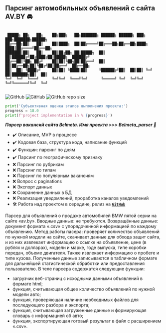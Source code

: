 ## Парсинг автомобильных объявлений с сайта AV.BY :oncoming_automobile:

```

 █████╗ ██╗   ██╗    ██╗███╗   ██╗███████╗ ██████╗ ██████╗ ███╗   ███╗███████╗██████╗ 
██╔══██╗██║   ██║    ██║████╗  ██║██╔════╝██╔═══██╗██╔══██╗████╗ ████║██╔════╝██╔══██╗
███████║██║   ██║    ██║██╔██╗ ██║█████╗  ██║   ██║██████╔╝██╔████╔██║█████╗  ██████╔╝
██╔══██║╚██╗ ██╔╝    ██║██║╚██╗██║██╔══╝  ██║   ██║██╔══██╗██║╚██╔╝██║██╔══╝  ██╔══██╗
██║  ██║ ╚████╔╝     ██║██║ ╚████║██║     ╚██████╔╝██║  ██║██║ ╚═╝ ██║███████╗██║  ██║
╚═╝  ╚═╝  ╚═══╝      ╚═╝╚═╝  ╚═══╝╚═╝      ╚═════╝ ╚═╝  ╚═╝╚═╝     ╚═╝╚══════╝╚═╝  ╚═╝
                                                                 
```

![GitHub](https://img.shields.io/badge/Alba3k-RSPgame-brightgreen?style=for-the-badge)
![GitHub](https://img.shields.io/github/license/Alba3k/RSPgame?style=for-the-badge)
![GitHub repo size](https://img.shields.io/github/repo-size/Alba3k/RSPgame?style=for-the-badge)


```python
print('Субъективная оценка этапов выполнения проекта:')
progress = 18.0
print(f'project implementation in % {progress}')
```
***Парсер вакансий сайта Belmeta. Имя проекта >>> Belmeta_parser :pushpin:***
- :heavy_check_mark: Описание, MVP в процессе
- :heavy_check_mark: Кодовая база, структура кода, написание функций 
- :heavy_check_mark: Функции: парсинг по дням 
- :heavy_check_mark: Парсинг по географическому признаку 
- :x: Парсинг по рубрикам
- :x: Парсинг по типам
- :x: Парсинг по популярным вакансиям
- :x: Вопрос с paginations
- :x: Экспорт данных
- :x: Сохранение данных в БД
- :x: Реализация уведомлений, проработка каналов уведомлений
- :hammer_and_wrench: Работа над проектом в середине, релиз на <code>[**GitHub**](https://github.com/Alba3k/belmeta-parser)</code>


Парсер для объявлений о продаже автомобилей BMW пятой серии на сайте «av.by». 
Вводные данные: не требуются. 
Возвращённые данные: документ формата «.csv» с упорядоченной информацией по каждому объявлению. 
Метод работы пасера: проверяет количество объявлений по нужной модели на сайте, скачивает данные для обхода защит сайта, и из них извлекает информацию о ссылке на объявление, цене (в рублях и долларах), модели и марке, годе выпуска, типе коробки передач, объеме двигателя. Также извлекает информацию о пробеге и типе кузова. Полученные данные записываются в табличном формате для дальнейшей статистической обработки или предоставления пользователю.
В теле парсера содержатся следующие функции: 
- загрузчик веб-страниц с исходными данными объявлений в формате html;
- функция, считывающая общее количество объявлений по нужной модели авто;
- функция, проверяющая наличие необходимых файлов для последующего разбора и экспорта;
- функция, считывающая загруженные данные и формирующая словарь с информацией об авто;
- функция, экспортирующая готовый результат в файл с расширением «.csv».
